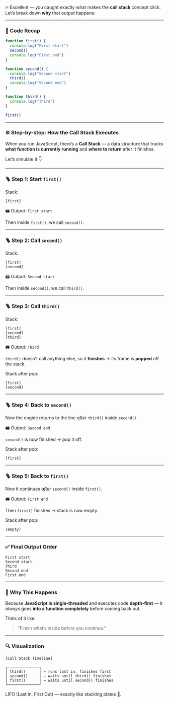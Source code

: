 🔥 Excellent — you caught exactly what makes the **call stack** concept click.
Let’s break down **why** that output happens:

---

### 🧩 Code Recap

```js
function first() {
  console.log("First start")
  second()
  console.log("First end")
}

function second() {
  console.log("Second start")
  third()
  console.log("Second end")
}

function third() {
  console.log("Third")
}

first()
```

---

### ⚙️ Step-by-step: How the Call Stack Executes

When you run JavaScript, there’s a **Call Stack** —
a data structure that tracks **what function is currently running** and **where to return** after it finishes.

Let’s simulate it 👇

---

### 🪜 Step 1: Start `first()`

Stack:

```
[first]
```

🖨️ Output: `First start`

Then inside `first()`, we call `second()`.

---

### 🪜 Step 2: Call `second()`

Stack:

```
[first]
[second]
```

🖨️ Output: `Second start`

Then inside `second()`, we call `third()`.

---

### 🪜 Step 3: Call `third()`

Stack:

```
[first]
[second]
[third]
```

🖨️ Output: `Third`

`third()` doesn’t call anything else, so it **finishes** → its frame is **popped** off the stack.

Stack after pop:

```
[first]
[second]
```

---

### 🪜 Step 4: Back to `second()`

Now the engine returns to the line *after* `third()` inside `second()`.

🖨️ Output: `Second end`

`second()` is now finished → pop it off.

Stack after pop:

```
[first]
```

---

### 🪜 Step 5: Back to `first()`

Now it continues *after* `second()` inside `first()`.

🖨️ Output: `First end`

Then `first()` finishes → stack is now empty.

Stack after pop:

```
(empty)
```

---

### ✅ Final Output Order

```
First start
Second start
Third
Second end
First end
```

---

### 🧠 Why This Happens

Because **JavaScript is single-threaded** and executes code **depth-first** —
it *always* goes **into a function completely** before coming back out.

Think of it like:

> “Finish what’s inside before you continue.”

---

### 🔍 Visualization

```
[Call Stack Timeline]

┌──────────────┐
│ third()      │ ← runs last in, finishes first
│ second()     │ ← waits until third() finishes
│ first()      │ ← waits until second() finishes
└──────────────┘
```

LIFO (Last In, First Out) — exactly like stacking plates 🥞.

